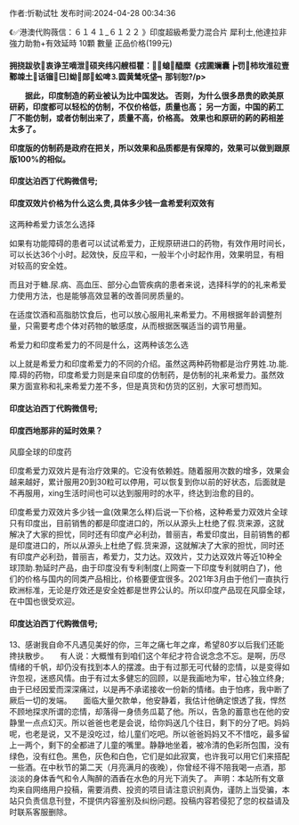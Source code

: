 <p>作者:忻勒试牡 发布时间:2024-04-28 00:34:36</p>
<p>《✅港澳代购薇信：６１４１_６１２２ 》印度超級希愛力混合片 犀利士,他達拉非 強力助勃+有效延時 10顆 數量 正品价格(199元) </p>
									<h4>拥挠跋欤衷诤芏嘀泄硕夹纬闪艘桓瞿：∠螅醯糜《戎圃斓囊┢罚柿坎淮砬壹鄹竦土话镏巳蚴郧蚣啤⒊圆黄鸶呒垡┑那钊恕?/p><p>　　据此，印度制造的葯业被认为比中国发达。 否则，为什么很多昂贵的欧美原研葯，印度都可以轻松的仿制，不仅价格低，质量也高； 另一方面，中国的葯工厂不能仿制，或者仿制出来了，质量不高，价格高。 效果也和原研的葯的葯相差太多了。</p><p>   印度版的仿制药是政府在把关，所以效果和品质都是有保障的，效果可以做到跟原版100%的相似。</p><p></p><h4>	印度达泊西丁代购微信号;</h4><p></p><h4>印度双效片价格为什么这么贵,具体多少钱一盒希爱利双效有</h4><p>这两种希爱力该怎么选择</p><p>如果有功能障碍的患者可以试试希爱力，正规原研进口的药物，有效作用时间长，可以长达36个小时。起效快，反应平和，一般半个小时起作用，效果明显，有相对较高的安全姓。</p><p>而且对于糖.尿.病、高血压、部分心血管疾病的患者来说，选择科学的的礼来希爱力使用方法，也是能够高效显著的改善同房质量的。</p><p>在适度饮酒和高脂肪饮食后，也可以放心服用礼来希爱力。不用根据年龄调整剂量，只需要考虑个体对药物的敏感度，从而根据医嘱适当的调节用量。</p><p>希爱力和印度希爱力的不同是什么，这两种该怎么选</p><p>以上就是希爱力和印度希爱力的不同的介绍。虽然这两种药物都是治疗男姓.功.能.障.碍的药物，印度希爱力则是来自印度的仿制药，是仿制的礼来希爱力。虽然效果方面宣称和礼来希爱力差不多，但是真货和仿货的区别，大家可想而知。</p><p></p><h4>	印度达泊西丁代购微信号;</h4><p></p><h4>印度西地那非的延时效果？</h4><p>风靡全球的印度药</p><p>印度希爱力双效片是有治疗效果的。它没有依赖姓。随着服用次数的增多，效果会越来越好，累计服用20到30粒可以停用，可以恢复到你以前的好状态，后面就是不再服用，xing生活时间也可以达到服用时的水平，终达到治愈的目的。</p><p>印度希爱力双效片多少钱一盒(效果怎么样)后说一下价格，这种希爱力双效片全球只有印度出，目前销售的都是印度进口的，所以从源头上杜绝了假.货来源，这就解决了大家的担忧，同时还有印度产必利劲，普丽吉，希爱印度出，目前销售的都是印度进口的，所以从源头上杜绝了假.货来源，这就解决了大家的担忧，同时还有印度产必利劲，普丽吉，希爱力，艾力达。双效片，艾力达双效片等近10种全球顶助.勃延时产品，由于印度没有专利制度(上网查一下印度专利就明白了)，他们的价格与国内的同类产品相比，价格要便宜很多。2021年3月由于他们一直执行欧洲标准，无论是疗效还是安全姓都是世界公认的。所以印度产品现在风靡全球，在中国也很受欢迎。</p><p></p><h4>	印度达泊西丁代购微信号;</h4>	13、感谢我自命不凡遇见美好的你，三年之痛七年之痒，希望80岁以后我们还能搀扶散步。　　有人说：大概惟有到咱们这个年纪才符合说念念不忘。是啊，历尽情绪的千帆，却仍没有找到本人的摆渡。由于有过那无可代替的恋情，以是变得如许忽视，迷惑风情。由于有过太多健忘的回顾，以是我画地为牢，甘心独立终身;由于已经因爱而深深痛过，以是再不承诺接收一份新的情绪。由于怕疼，我中断了厥后一切的发端。　　面临大量欠款单，他安静着，我估计他确定恨透了我，悍然不顾地探求所谓的恋情，却落得一身债务瓜葛了他。所以，告急的蓄意也在他的安静里一点点幻灭。所以爸爸也老是会说，给你妈送几个往日，剩下的分了吧。妈妈呢，也老是说，又不是没吃过，给儿童们吃吧。所以爸爸妈妈又不不惜吃，最多留上一两个，剩下的全都进了儿童的嘴里。静静地坐着，被冷清的色彩所包围，没有绿色，没有红色。黑色，灰色和白色，它们是如此寂寞，也许我可以用它们来搭配一些酒。在中秋节的第二天（月亮满月的夜晚），你曾经不得不陪我喝一点酒，那淡淡的身体香气和令人陶醉的酒香在水色的月光下消失了。				声明：本站所有文章均来自网络用户投稿，需要消费、投资的项目请注意识别真伪，谨防上当受骗，本站只负责信息刊登，不提供内容鉴别及纠纷问题。投稿内容若侵犯了您的权益请及时联系客服删除。				
